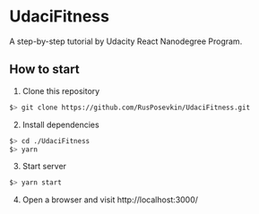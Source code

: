# UdaciFitness
A step-by-step tutorial by Udacity React Nanodegree Program.

## How to start
1. Clone this repository
  ```bash
  $> git clone https://github.com/RusPosevkin/UdaciFitness.git
  ```

2. Install dependencies
  ```bash
  $> cd ./UdaciFitness
  $> yarn
  ```

3. Start server
  ```bash
  $> yarn start
  ```

4. Open a browser and visit http://localhost:3000/
